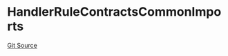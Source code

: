 # HandlerRuleContractsCommonImports
[Git Source](https://github.com/thrackle-io/tron/blob/418593f8a1f14afa022635321794b26239d6f80e/src/client/token/handler/ruleContracts/HandlerRuleContractsCommonImports.sol)


